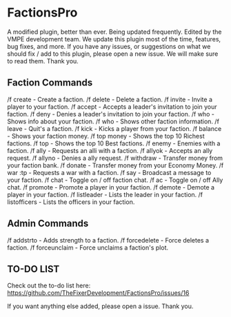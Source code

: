 # FactionsPro

A modified plugin, better than ever. Being updated frequently. Edited by the VMPE development team. We update this plugin most of the time, features, bug fixes, and more. If you have any issues, or suggestions on what we should fix / add to this plugin, please open a new issue. We will make sure to read them. Thank you.


## Faction Commands
/f create <faction> - Create a faction.
/f delete <faction> - Delete a faction.
/f invite <name> - Invite a player to your faction.
/f accept - Accepts a leader's invitation to join your faction.
/f deny - Denies a leader's invitation to join your faction.
/f who - Shows info about your faction.
/f who <faction> - Shows other faction information.
/f leave - Quit's a faction.
/f kick <name> - Kicks a player from your faction.
/f balance - Shows your faction money.
/f top money - Shows the top 10 Richest factions.
/f top - Shows the top 10 Best factions.
/f enemy <faction> - Enemies with a faction.
/f ally <faction> - Requests an alli with a faction.
/f allyok - Accepts an ally request.
/f allyno - Denies a ally request.
/f withdraw <amount> - Transfer money from your faction bank.
/f donate <amount> - Transfer money from your Economy Money.
/f war <faction>:tp - Requests a war with a faction.
/f say - Broadcast a message to your faction.
/f chat - Toggle on / off faction chat.
/f ac - Toggle on / off Ally chat.
/f promote <name> - Promote a player in your faction.
/f demote <name> - Demote a player in your faction.
/f listleader - Lists the leader in your faction.
/f listofficers - Lists the officers in your faction.



## Admin Commands
/f addstrto - Adds strength to a faction.
/f forcedelete - Force deletes a faction.
/f forceunclaim - Force unclaims a faction's plot.



## TO-DO LIST
Check out the to-do list here:
https://github.com/TheFixerDevelopment/FactionsPro/issues/16

If you want anything else added, please open a issue. Thank you.
